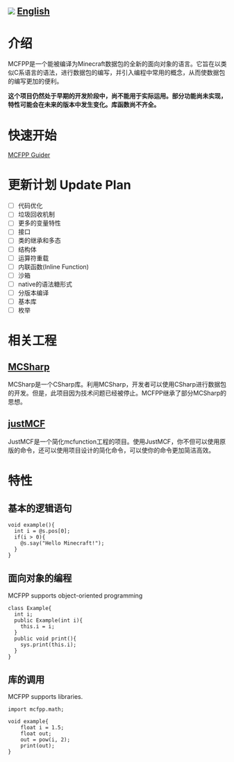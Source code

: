 ![](https://user-images.githubusercontent.com/90548686/236462051-b901f99c-bdef-435c-8ca2-0dda37b25285.png)
[English](./README.md)
------------
# 介绍
MCFPP是一个能被编译为Minecraft数据包的全新的面向对象的语言。它旨在以类似C系语言的语法，进行数据包的编写，并引入编程中常用的概念，从而使数据包的编写更加的便利。

**这个项目仍然处于早期的开发阶段中，尚不能用于实际运用。部分功能尚未实现，特性可能会在未来的版本中发生变化。库函数尚不齐全。**

# 快速开始
[MCFPP Guider](https://alumopper.github.io/mcfppguide/quickstart)

# 更新计划 Update Plan
* [ ] 代码优化
* [ ] 垃圾回收机制
* [ ] 更多的变量特性
* [ ] 接口  
* [ ] 类的继承和多态  
* [ ] 结构体  
* [ ] 运算符重载  
* [ ] 内联函数(Inline Function) 
* [ ] 沙箱  
* [ ] native的语法糖形式  
* [ ] 分版本编译  
* [ ] 基本库  
* [ ] 枚举  

# 相关工程
## [MCSharp](https://github.com/Voziv/MCSharp)

MCSharp是一个CSharp库。利用MCSharp，开发者可以使用CSharp进行数据包的开发。但是，此项目因为技术问题已经被停止。MCFPP继承了部分MCSharp的思想。

## [justMCF](https://github.com/XiLaiTL/JustMCF)

JustMCF是一个简化mcfunction工程的项目。使用JustMCF，你不但可以使用原版的命令，还可以使用项目设计的简化命令，可以使你的命令更加简洁高效。

# 特性
## 基本的逻辑语句
```
void example(){
  int i = @s.pos[0];
  if(i > 0){
    @s.say("Hello Minecraft!");
  }
}
```
## 面向对象的编程
MCFPP supports object-oriented programming
```
class Example{
  int i;
  public Example(int i){
    this.i = i;
  }
  public void print(){
    sys.print(this.i);
  }
}
```
## 库的调用
MCFPP supports libraries. 
```
import mcfpp.math;

void example{
    float i = 1.5;
    float out;
    out = pow(i, 2);
    print(out);
}
```
